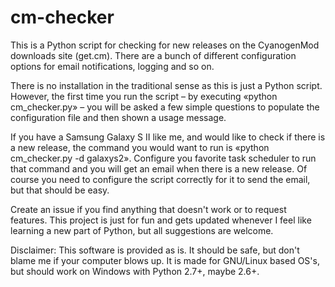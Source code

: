 cm-checker
==========

This is a Python script for checking for new releases on the CyanogenMod downloads site (get.cm).
There are a bunch of different configuration options for email notifications, logging and so on.

There is no installation in the traditional sense as this is just a Python script. However, the
first time you run the script – by executing «python cm_checker.py» – you will be asked a few 
simple questions to populate the configuration file and then shown a usage message.

If you have a Samsung Galaxy S II like me, and would like to check if there is a new release, the
command you would want to run is «python cm_checker.py -d galaxys2». Configure you favorite task
scheduler to run that command and you will get an email when there is a new release. Of course
you need to configure the script correctly for it to send the email, but that should be easy.

Create an issue if you find anything that doesn't work or to request features.
This project is just for fun and gets updated whenever I feel like learning a new part of Python,
but all suggestions are welcome.


Disclaimer: 
This software is provided as is. It should be safe, but don't blame me if your computer blows up.
It is made for GNU/Linux based OS's, but should work on Windows with Python 2.7+, maybe 2.6+.